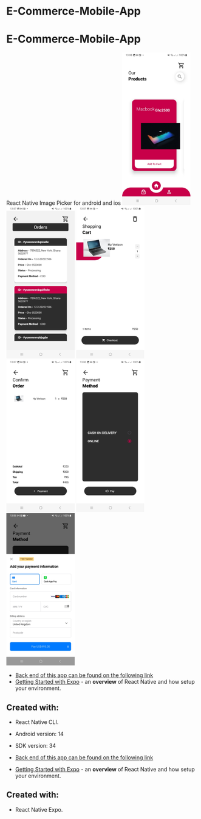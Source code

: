 ﻿# E-Commerce-Mobile-App
# E-Commerce-Mobile-App
React Native Image Picker for android and ios
<img src = "screenshots/Screenshot_20240318_130833_ExpoGo.jpg" height="400">
<img src = "screenshots/Screenshot_20240318_130724_Expo.jpg" height="400">
<img src = "screenshots/Screenshot_20240318_130715_Expo.jpg" height="400">
<img src = "screenshots/Screenshot_20240318_130707_Expo.jpg" height="400">
<img src = "screenshots/Screenshot_20240318_130659_Expo.jpg" height="400">
<img src = "screenshots/Screenshot_20240318_130643_Expo.jpg" height="400">

 - [Back end of this app can be found on the following link](https://github.com/Mawuli87/E-commerce) 
- [Getting Started with Expo](https://reactnative.dev/docs/environment-setup) - an **overview** of React Native and how setup your environment.

## Created with:

- React Native CLI.
- Android version: 14
- SDK version: 34

- [Back end of this app can be found on the following link](https://github.com/Mawuli87/E-commerce)
- [Getting Started with Expo](https://reactnative.dev/docs/environment-setup) - an **overview** of React Native and how setup your environment.

## Created with:

- React Native Expo.
